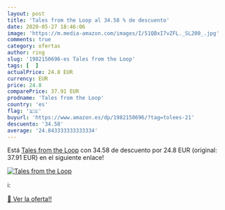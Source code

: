 ```yaml
---
layout: post
title: 'Tales from the Loop al 34.58 % de descuento'
date: 2020-05-27 18:46:06
image: 'https://m.media-amazon.com/images/I/51QBxI7vZFL._SL200_.jpg'
comments: true
category: ofertas
author: ring
slug: '1982150696-es Tales from the Loop'
tags: [  ]
actualPrice: 24.8 EUR
currency: EUR
price: 24.8
comparePrice: 37.91 EUR
prodname: 'Tales from the Loop'
country: 'es'
flag: '🇪🇸'
buyurl: 'https://www.amazon.es/dp/1982150696/?tag=tolees-21'
descuento: '34.58'
average: '24.843333333333334'
---
```


Está [Tales from the Loop](https://www.amazon.es/dp/1982150696/?tag=tolees-21) con 34.58 de descuento por 24.8 EUR (original: 37.91 EUR) en el siguiente enlace!

[![Tales from the Loop](https://m.media-amazon.com/images/I/51QBxI7vZFL._SL200_.jpg)](https://www.amazon.es/dp/1982150696/?tag=tolees-21)

ℹ️:


[🛒 Ver la oferta!!](https://www.amazon.es/dp/1982150696/?tag=tolees-21)
